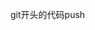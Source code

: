 <!--
 * @Description: In User Settings Edit
 * @Author: your name
 * @Date: 2019-10-12 09:30:08
 * @LastEditTime: 2019-10-12 10:39:50
 * @LastEditors: Please set LastEditors
 -->
git开头的代码push

